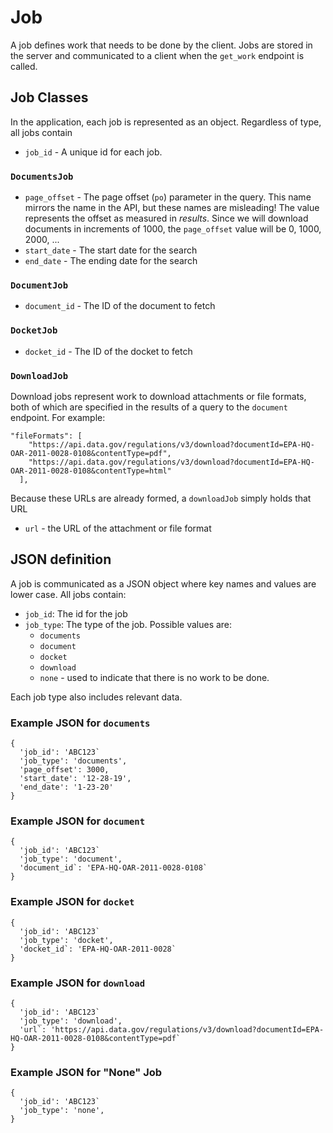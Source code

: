 # Job

A job defines work that needs to be done by the client.  Jobs are stored in the server and communicated to a client when the `get_work` endpoint is called.

## Job Classes

In the application, each job is represented as an object.  Regardless of type, all jobs contain

* `job_id` - A unique id for each job.

### `DocumentsJob`

* `page_offset` - The page offset (`po`) parameter in the query.  This name mirrors the name in the API, but these names are misleading!  The value represents the offset as measured in *results*.  Since we will download documents in increments of 1000, the `page_offset` value will be 0, 1000, 2000, ...
* `start_date` - The start date for the search
* `end_date` - The ending date for the search


### `DocumentJob`

* `document_id` - The ID of the document to fetch

### `DocketJob`

* `docket_id` - The ID of the docket to fetch

### `DownloadJob`

Download jobs represent work to download attachments or file formats, both of which are specified in the results of a query to the `document` endpoint.  For example:

```
"fileFormats": [
    "https://api.data.gov/regulations/v3/download?documentId=EPA-HQ-OAR-2011-0028-0108&contentType=pdf",
    "https://api.data.gov/regulations/v3/download?documentId=EPA-HQ-OAR-2011-0028-0108&contentType=html"
  ],
```

Because these URLs are already formed, a `downloadJob` simply holds that URL

* `url` - the URL of the attachment or file format


## JSON definition

A job is communicated as a JSON object where key names and values are lower case.  All jobs contain:

* `job_id`: The id for the job
* `job_type`: The type of the job.  Possible values are:
  * `documents`
  * `document`
  * `docket`
  * `download`
  * `none` - used to indicate that there is no work to be done.

Each job type also includes relevant data.


### Example JSON for `documents`

```
{
  'job_id': 'ABC123`
  'job_type': 'documents',
  'page_offset': 3000,
  'start_date': '12-28-19',
  'end_date': '1-23-20'
}  
```

### Example JSON for `document`

```
{
  'job_id': 'ABC123`
  'job_type': 'document',
  'document_id`: 'EPA-HQ-OAR-2011-0028-0108`
}  
```

### Example JSON for `docket`

```
{
  'job_id': 'ABC123`
  'job_type': 'docket',
  'docket_id`: 'EPA-HQ-OAR-2011-0028`
}  
```

### Example JSON for `download`

```
{
  'job_id': 'ABC123`
  'job_type': 'download',
  'url`: 'https://api.data.gov/regulations/v3/download?documentId=EPA-HQ-OAR-2011-0028-0108&contentType=pdf`
}  
```

### Example JSON for "None" Job

```
{
  'job_id': 'ABC123`
  'job_type': 'none',
}  
```

